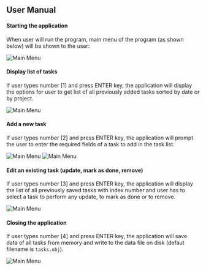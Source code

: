 ## User Manual
#### Starting the application
When user will run the program,  main menu of the program (as shown below) will be shown to the user:

![Main Menu](usermanual/00-mainmenu.png)

#### Display list of tasks
If user types number [1] and press ENTER key, the application will
display the options for user to get list of all previously added tasks
sorted by date or by project.

![Main Menu](usermanual/01-displayalltasks.png)

#### Add a new task
If user types number [2] and press ENTER key, the application will
prompt the user to enter the required fields of a task to add in the 
task list.

![Main Menu](usermanual/02A-addnewtask.png)
![Main Menu](usermanual/02B-addnewtask.png)

#### Edit an existing task (update, mark as done, remove)
If user types number [3] and press ENTER key, the application will
display the list of all previously saved tasks with index number and 
user has to select a task to perform any update, to mark as done or to remove.

![Main Menu](usermanual/03-edittask.png)

#### Closing the application
If user types number [4] and press ENTER key, the application will save 
data of all tasks from memory and write to the data file on disk (defaut filename is `tasks.obj`).

![Main Menu](usermanual/04-closingapp.png)